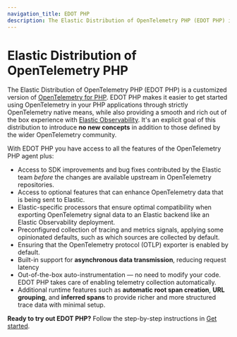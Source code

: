 ```yaml
---
navigation_title: EDOT PHP
description: The Elastic Distribution of OpenTelemetry PHP (EDOT PHP) is a customized version of OpenTelemetry for PHP.
---
```


# Elastic Distribution of OpenTelemetry PHP

The Elastic Distribution of OpenTelemetry PHP (EDOT PHP) is a customized version of [OpenTelemetry for PHP](https://opentelemetry.io/docs/languages/php).
EDOT PHP makes it easier to get started using OpenTelemetry in your PHP applications through strictly OpenTelemetry native means, while also providing a smooth and rich out of the box experience with [Elastic Observability](https://www.elastic.co/observability). It's an explicit goal of this distribution to introduce **no new concepts** in addition to those defined by the wider OpenTelemetry community.

With EDOT PHP you have access to all the features of the OpenTelemetry PHP agent plus:

* Access to SDK improvements and bug fixes contributed by the Elastic team _before_ the changes are available upstream in OpenTelemetry repositories.
* Access to optional features that can enhance OpenTelemetry data that is being sent to Elastic.
* Elastic-specific processors that ensure optimal compatibility when exporting OpenTelemetry signal data to an Elastic backend like an Elastic Observability deployment.
* Preconfigured collection of tracing and metrics signals, applying some opinionated defaults, such as which sources are collected by default.
* Ensuring that the OpenTelemetry protocol (OTLP) exporter is enabled by default.
* Built-in support for **asynchronous data transmission**, reducing request latency
* Out-of-the-box auto-instrumentation — no need to modify your code. EDOT PHP takes care of enabling telemetry collection automatically.
* Additional runtime features such as **automatic root span creation**, **URL grouping**, and **inferred spans** to provide richer and more structured trace data with minimal setup.

**Ready to try out EDOT PHP?** Follow the step-by-step instructions in [Get started](./setup/index).

